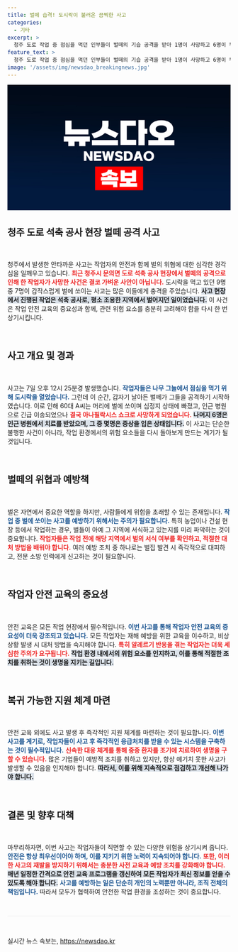 ```yaml
---
title: 벌떼 습격! 도시락이 불러온 끔찍한 사고
categories:
  - 기타
excerpt: >
  청주 도로 작업 중 점심을 먹던 인부들이 벌떼의 기습 공격을 받아 1명이 사망하고 6명이 부상을 입는 참사가 발생했다. 벌의 공격은 도시락을 여는 순간 시작되었고, 피해자는 아나필락시스로 고통받았다.
feature_text: >
  청주 도로 작업 중 점심을 먹던 인부들이 벌떼의 기습 공격을 받아 1명이 사망하고 6명이 부상을 입는 참사가 발생했다. 벌의 공격은 도시락을 여는 순간 시작되었고, 피해자는 아나필락시스로 고통받았다.
image: '/assets/img/newsdao_breakingnews.jpg'
---
```


<p><img src="/assets/img/newsdao_breakingnews.jpg" alt="pcversion 속보" /></p>

<h2 data-ke-size="size26">청주 도로 석축 공사 현장 벌떼 공격 사고</h2>

<p data-ke-size="size16">&nbsp;</p> 

<p>청주에서 발생한 안타까운 사고는 작업자의 안전과 함께 벌의 위협에 대한 심각한 경각심을 일깨우고 있습니다. <b><span style="color: #ee2323;">최근 청주시 문의면 도로 석축 공사 현장에서 벌떼의 공격으로 인해 한 작업자가 사망한 사건은 결코 가벼운 사안이 아닙니다.</span></b> 도시락을 먹고 있던 9명 중 7명이 갑작스럽게 벌에 쏘이는 사고는 많은 이들에게 충격을 주었습니다. <b><span style="background-color: #21538527;">사고 현장에서 진행된 작업은 석축 공사로, 평소 조용한 지역에서 벌어지던 일이었습니다.</span></b> 이 사건은 작업 안전 교육의 중요성과 함께, 관련 위험 요소를 충분히 고려해야 함을 다시 한 번 상기시킵니다. </p>

<p data-ke-size="size16">&nbsp;</p> 

<h2 data-ke-size="size26">사고 개요 및 경과</h2>

<p data-ke-size="size16">&nbsp;</p> 

<p>사고는 7일 오후 12시 25분경 발생했습니다. <b><span style="color: #1a5490;">작업자들은 나무 그늘에서 점심을 먹기 위해 도시락을 열었습니다.</span></b> 그런데 이 순간, 갑자기 날아든 벌떼가 그들을 공격하기 시작하였습니다. 이로 인해 60대 A씨는 머리에 벌에 쏘이며 심정지 상태에 빠졌고, 인근 병원으로 긴급 이송되었으나 <b><span style="color: #ee2323;">결국 아나필락시스 쇼크로 사망하게 되었습니다.</span></b> <b><span style="background-color: #21538527;">나머지 6명은 인근 병원에서 치료를 받았으며, 그 중 몇명은 중상을 입은 상태입니다.</span></b> 이 사고는 단순한 불행한 사건이 아니라, 작업 환경에서의 위험 요소들을 다시 돌아보게 만드는 계기가 될 것입니다.</p>

<p data-ke-size="size16">&nbsp;</p> 

<h2 data-ke-size="size26">벌떼의 위협과 예방책</h2>

<p data-ke-size="size16">&nbsp;</p> 

<p>벌은 자연에서 중요한 역할을 하지만, 사람들에게 위험을 초래할 수 있는 존재입니다. <b><span style="color: #1a5490;">작업 중 벌에 쏘이는 사고를 예방하기 위해서는 주의가 필요합니다.</span></b> 특히 농업이나 건설 현장 등에서 작업하는 경우, 벌들이 아예 그 지역에 서식하고 있는지를 미리 파악하는 것이 중요합니다. <b><span style="color: #ee2323;">작업자들은 작업 전에 해당 지역에서 벌의 서식 여부를 확인하고, 적절한 대처 방법을 배워야 합니다.</span></b> 여러 예방 조치 중 하나로는 벌집 발견 시 즉각적으로 대피하고, 전문 소방 인력에게 신고하는 것이 필요합니다. </p>

<p data-ke-size="size16">&nbsp;</p> 

<h2 data-ke-size="size26">작업자 안전 교육의 중요성</h2>

<p data-ke-size="size16">&nbsp;</p> 

<p>안전 교육은 모든 작업 현장에서 필수적입니다. <b><span style="color: #1a5490;">이번 사고를 통해 작업자 안전 교육의 중요성이 더욱 강조되고 있습니다.</span></b> 모든 작업자는 재해 예방을 위한 교육을 이수하고, 비상 상황 발생 시 대처 방법을 숙지해야 합니다. <b><span style="color: #ee2323;">특히 알레르기 반응을 겪는 작업자는 더욱 세심한 주의가 요구됩니다.</span></b> <b><span style="background-color: #21538527;">작업 환경 내에서의 위험 요소를 인지하고, 이를 통해 적절한 조치를 취하는 것이 생명을 지키는 길입니다.</span></b> </p>

<p data-ke-size="size16">&nbsp;</p> 

<h2 data-ke-size="size26">복귀 가능한 지원 체계 마련</h2>

<p data-ke-size="size16">&nbsp;</p> 

<p>안전 교육 외에도 사고 발생 후 즉각적인 지원 체계를 마련하는 것이 필요합니다. <b><span style="color: #1a5490;">이번 사고를 계기로, 작업자들이 사고 후 즉각적인 응급처치를 받을 수 있는 시스템을 구축하는 것이 필수적입니다.</span></b> <b><span style="color: #ee2323;">신속한 대응 체계를 통해 중증 환자를 조기에 치료하여 생명을 구할 수 있습니다.</span></b> 많은 기업들이 예방적 조치를 취하고 있지만, 항상 예기치 못한 사고가 발생할 수 있음을 인지해야 합니다. <b><span style="background-color: #21538527;">따라서, 이를 위해 지속적으로 점검하고 개선해 나가야 합니다.</span></b></p>

<p data-ke-size="size16">&nbsp;</p> 

<h2 data-ke-size="size26">결론 및 향후 대책</h2>

<p data-ke-size="size16">&nbsp;</p> 

<p>마무리하자면, 이번 사고는 작업자들이 직면할 수 있는 다양한 위험을 상기시켜 줍니다. <b><span style="color: #1a5490;">안전은 항상 최우선이어야 하며, 이를 지키기 위한 노력이 지속되어야 합니다.</span></b> <b><span style="color: #ee2323;">또한, 이러한 사고의 재발을 방지하기 위해서는 충분한 사전 교육과 예방 조치를 강화해야 합니다.</span></b> <b><span style="background-color: #21538527;">매년 일정한 간격으로 안전 교육 프로그램을 갱신하여 모든 작업자가 최신 정보를 얻을 수 있도록 해야 합니다.</span></b> <b><span style="color: #1a5490;">사고를 예방하는 일은 단순히 개인의 노력뿐만 아니라, 조직 전체의 책임입니다.</span></b> 따라서 모두가 협력하여 안전한 작업 환경을 조성하는 것이 중요합니다. </p>

<p data-ke-size="size16">&nbsp;</p> 

<hr style="height: 1px; background-color: #eee; border: none;" />

<p data-ke-size="size16">&nbsp;</p> 
실시간 뉴스 속보는, <a href="https://newsdao.kr" rel="dofollow">https://newsdao.kr</a>


